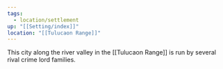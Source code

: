 ```yaml
---
tags:
  - location/settlement
up: "[[Setting/index]]"
location: "[[Tulucaon Range]]"
---
```

This city along the river valley in the [[Tulucaon Range]] is run by several rival crime lord families. 